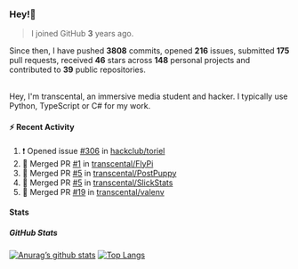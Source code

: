 ### Hey!👋
<!-- [![Banner](banner.png)](https://dillonb07.is-a.dev) -->


> I joined GitHub **3** years ago.

Since then, I have pushed **3808** commits, opened **216** issues, submitted **175** pull requests, received **46** stars across **148** personal projects and contributed to **39** public repositories.

<br>
Hey, I'm transcental, an immersive media student and hacker. I typically use Python, TypeScript or C# for my work.

<br>

#### :zap: Recent Activity

<!--START_SECTION:activity-->
1. ❗ Opened issue [#306](https://github.com/hackclub/toriel/issues/306) in [hackclub/toriel](https://github.com/hackclub/toriel)
2. 🎉 Merged PR [#1](https://github.com/transcental/FlyPi/pull/1) in [transcental/FlyPi](https://github.com/transcental/FlyPi)
3. 🎉 Merged PR [#5](https://github.com/transcental/PostPuppy/pull/5) in [transcental/PostPuppy](https://github.com/transcental/PostPuppy)
4. 🎉 Merged PR [#5](https://github.com/transcental/SlickStats/pull/5) in [transcental/SlickStats](https://github.com/transcental/SlickStats)
5. 🎉 Merged PR [#19](https://github.com/transcental/valenv/pull/19) in [transcental/valenv](https://github.com/transcental/valenv)
<!--END_SECTION:activity-->

#### Stats

##### GitHub Stats
[![Anurag’s github stats](https://github-readme-stats.vercel.app/api?username=transcental&show_icons=true&theme=radical)](https://github.com/transcental)
[![Top Langs](https://github-readme-stats.vercel.app/api/top-langs/?username=transcental&layout=compact&theme=radical)](https://github.com/transcental)
